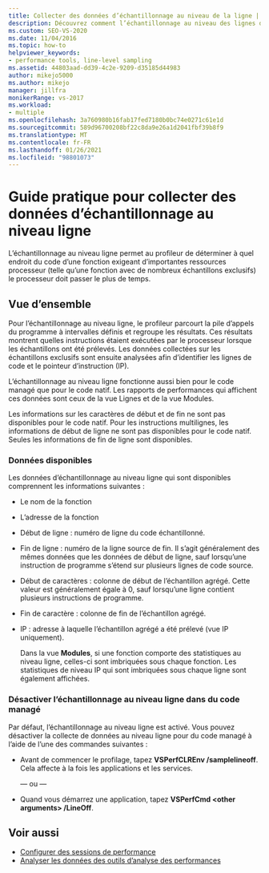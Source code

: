 ```yaml
---
title: Collecter des données d’échantillonnage au niveau de la ligne | Microsoft Docs
description: Découvrez comment l’échantillonnage au niveau des lignes du profileur peut révéler le code qui utilise de grandes quantités de temps processeur. Il fonctionne avec le code managé et le code natif.
ms.custom: SEO-VS-2020
ms.date: 11/04/2016
ms.topic: how-to
helpviewer_keywords:
- performance tools, line-level sampling
ms.assetid: 44803aad-dd39-4c2e-9209-d35185d44983
author: mikejo5000
ms.author: mikejo
manager: jillfra
monikerRange: vs-2017
ms.workload:
- multiple
ms.openlocfilehash: 3a760980b16fab17fed7180b0bc74e0271c61e1d
ms.sourcegitcommit: 589d96700208bf22c8da9e26a1d2041fbf39b8f9
ms.translationtype: MT
ms.contentlocale: fr-FR
ms.lasthandoff: 01/26/2021
ms.locfileid: "98801073"
---
```

# <a name="how-to-collect-line-level-sampling-data"></a>Guide pratique pour collecter des données d’échantillonnage au niveau ligne
L’échantillonnage au niveau ligne permet au profileur de déterminer à quel endroit du code d’une fonction exigeant d’importantes ressources processeur (telle qu’une fonction avec de nombreux échantillons exclusifs) le processeur doit passer le plus de temps.

## <a name="overview"></a>Vue d’ensemble
 Pour l’échantillonnage au niveau ligne, le profileur parcourt la pile d’appels du programme à intervalles définis et regroupe les résultats. Ces résultats montrent quelles instructions étaient exécutées par le processeur lorsque les échantillons ont été prélevés. Les données collectées sur les échantillons exclusifs sont ensuite analysées afin d’identifier les lignes de code et le pointeur d’instruction (IP).

 L’échantillonnage au niveau ligne fonctionne aussi bien pour le code managé que pour le code natif. Les rapports de performances qui affichent ces données sont ceux de la vue Lignes et de la vue Modules.

 Les informations sur les caractères de début et de fin ne sont pas disponibles pour le code natif. Pour les instructions multilignes, les informations de début de ligne ne sont pas disponibles pour le code natif. Seules les informations de fin de ligne sont disponibles.

### <a name="available-data"></a>Données disponibles
 Les données d’échantillonnage au niveau ligne qui sont disponibles comprennent les informations suivantes :

- Le nom de la fonction

- L’adresse de la fonction

- Début de ligne : numéro de ligne du code échantillonné.

- Fin de ligne : numéro de la ligne source de fin. Il s’agit généralement des mêmes données que les données de début de ligne, sauf lorsqu’une instruction de programme s’étend sur plusieurs lignes de code source.

- Début de caractères : colonne de début de l’échantillon agrégé. Cette valeur est généralement égale à 0, sauf lorsqu’une ligne contient plusieurs instructions de programme.

- Fin de caractère : colonne de fin de l’échantillon agrégé.

- IP : adresse à laquelle l’échantillon agrégé a été prélevé (vue IP uniquement).

  Dans la vue **Modules**, si une fonction comporte des statistiques au niveau ligne, celles-ci sont imbriquées sous chaque fonction. Les statistiques de niveau IP qui sont imbriquées sous chaque ligne sont également affichées.

### <a name="turn-off-line-level-sampling-for-managed-code"></a>Désactiver l’échantillonnage au niveau ligne dans du code managé
 Par défaut, l’échantillonnage au niveau ligne est activé. Vous pouvez désactiver la collecte de données au niveau ligne pour du code managé à l’aide de l’une des commandes suivantes :

- Avant de commencer le profilage, tapez **VSPerfCLREnv /samplelineoff**. Cela affecte à la fois les applications et les services.

     — ou —

- Quand vous démarrez une application, tapez **VSPerfCmd \<other arguments> /LineOff**.

## <a name="see-also"></a>Voir aussi
- [Configurer des sessions de performance](../profiling/configuring-performance-sessions.md)
- [Analyser les données des outils d’analyse des performances](../profiling/analyzing-performance-tools-data.md)
